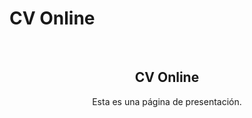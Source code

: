 # CV Online

<a name="readme-top"></a>





<!-- PROJECT LOGO -->
<br />
<div align="center">
    

  <h2 align="center">CV Online</h2>

  <p align="center">
    Esta es una página de presentación.
    
  </p>
</div>



<!-- ABOUT THE PROJECT 
## About The Project

<h3> About the project</h3>
<hr>

<p>The point was to make an interface that did stuff. I had just learned to code and was 14 years old at most. (I am 20 now).
Please do not expect:</p>
<ul>
<li>An updated code</li>
<li>An easy-to-read code</li>
<li>A good code</li>
<li> everything to work smoothly in the most efficient way</li>
<li> To be in english. It is in spanish.</li>
</ul>
<p>
I did use jQuery, but nothing else.
The most current version that I have will be uploaded to main, while the previous ones will be uploaded to another branch that will be named "Previous versions".
I will accept pull requests but never to one of those two branches. If someone does want to contribute (which would be an honor), it will be sent to another branch.
<h3 style="color:red !important;"> None of the images and icons used in this project belong to me.</h3>
</p>
<br />
<h3>Codes used in this project:</h3>
<ol>
<li>ω: Omega; Version of something that has just been started.</li>
<li>ψ: Psi; Version that does look a bit more like something someone can actually use.</li>
<li>φ: Phi; It kinda works but is till way far from being near finnished </li>
<li> α: Alpha; Means what it always means.</li>
<li> β: Beta; Means what it always means.</li>
</ol>
<h3>Usage of this code</h3>
<p> I have no issue with anyone using this code if they find it useful as long as the following citeria are followed in their entirety:
<ol>
<li>Nobody makes money or any kind of profit without my permission</li>
<li>There is mention of me if the code -or something based on this code- is published or shown to someone. </li>
<li> The result of whatever is made based on this code remains open-source and editable by other people unless you have my consent to keep it secret. </li>
<li> α: Alpha; Means what it always means.</li>
<li> β: Beta; Means what it always means.</li>
</ol>

</p>
<p align="right">(<a href="#readme-top">back to top</a>)</p>

-->


